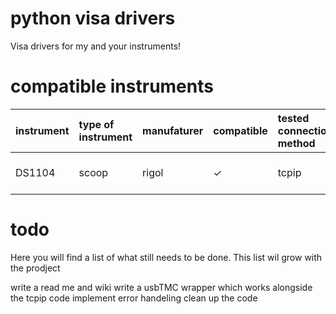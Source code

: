 # python visa drivers
Visa drivers for my and your instruments!

# compatible instruments  
instrument| type of instrument | manufaturer | compatible |tested connection method|remarks
:------------ |:-------------------|:------------|:-----------| :------------| :------------| 
DS1104| scoop              | rigol       | &check;    | tcpip| USBTMC needs implementing


# todo
Here you will find a list of what still needs to be done.
This list wil grow with the prodject 

write a read me and wiki
write a usbTMC wrapper which works alongside the tcpip code 
implement error handeling 
clean up the code 
